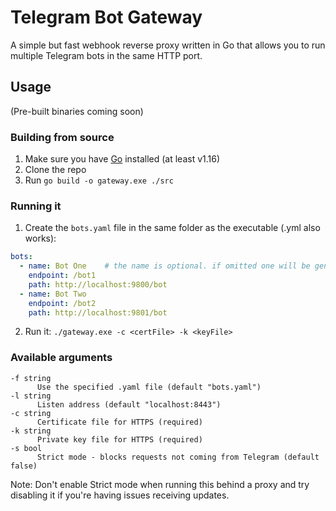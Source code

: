 # Telegram Bot Gateway
A simple but fast webhook reverse proxy written in Go that allows you to run multiple Telegram bots in the same HTTP port.

## Usage

(Pre-built binaries coming soon)

### Building from source
1. Make sure you have [Go](https://golang.org/doc/install#download) installed (at least v1.16)
2. Clone the repo
3. Run `go build -o gateway.exe ./src`

### Running it
1. Create the `bots.yaml` file in the same folder as the executable (.yml also works):
```yaml
bots:
  - name: Bot One    # the name is optional. if omitted one will be generated.
    endpoint: /bot1
    path: http://localhost:9800/bot
  - name: Bot Two
    endpoint: /bot2
    path: http://localhost:9801/bot
```
2. Run it: 
`./gateway.exe -c <certFile> -k <keyFile>`

### Available arguments
```
-f string
      Use the specified .yaml file (default "bots.yaml")
-l string
      Listen address (default "localhost:8443")
-c string
      Certificate file for HTTPS (required)
-k string
      Private key file for HTTPS (required)
-s bool
      Strict mode - blocks requests not coming from Telegram (default false)
```

Note: Don't enable Strict mode when running this behind a proxy and try disabling it if you're having issues receiving updates.
